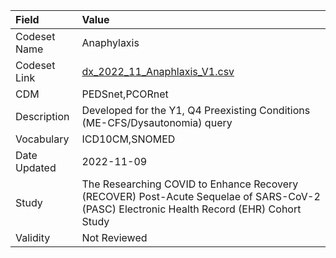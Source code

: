 |Field        |Value                                                                                                                                    |
|:------------|:----------------------------------------------------------------------------------------------------------------------------------------|
|Codeset Name |Anaphylaxis                                                                                                                              |
|Codeset Link |[dx_2022_11_Anaphlaxis_V1.csv](https://github.com/PEDSnet/Variable-Dictionary/blob/main/conditions/dx_2022_11_Anaphlaxis_V1.csv.csv)     |
|CDM          |PEDSnet,PCORnet                                                                                                                          |
|Description  |Developed for the Y1, Q4 Preexisting Conditions (ME-CFS/Dysautonomia) query                                                              |
|Vocabulary   |ICD10CM,SNOMED                                                                                                                           |
|Date Updated |2022-11-09                                                                                                                               |
|Study        |The Researching COVID to Enhance Recovery (RECOVER) Post-Acute Sequelae of SARS-CoV-2 (PASC) Electronic Health Record (EHR) Cohort Study |
|Validity     |Not Reviewed                                                                                                                             |
